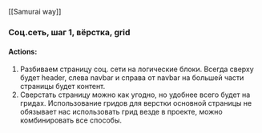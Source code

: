 [[Samurai way]]
### Соц.сеть, шаг 1, вёрстка, grid

#### Actions: 
1. Разбиваем страницу соц. сети на логические блоки. Всегда сверху будет header, слева navbar и справа от navbar на большей части страницы будет контент.
2. Сверстать страницу можно как угодно, но удобнее всего будет на гридах. Использование гридов для верстки основной страницы не обязывает нас использовать грид везде в проекте, можно комбинировать все способы.